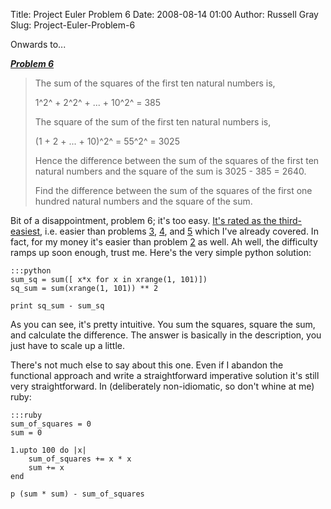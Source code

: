 Title: Project Euler Problem 6
Date: 2008-08-14 01:00
Author: Russell Gray
Slug: Project-Euler-Problem-6

Onwards to...

***[Problem 6](http://projecteuler.net/index.php?section=problems&id=6)***

> The sum of the squares of the first ten natural numbers is,
>
> 1^2^ + 2^2^ + ... + 10^2^ = 385
>
> The square of the sum of the first ten natural numbers is,
>
> (1 + 2 + ... + 10)^2^ = 55^2^ = 3025
>
> Hence the difference between the sum of the squares of the first ten
> natural numbers and the square of the sum is 3025 - 385 = 2640.
>
> Find the difference between the sum of the squares of the first one
> hundred natural numbers and the square of the sum.

Bit of a disappointment, problem 6; it's too easy. [It's rated as the third-
easiest](http://projecteuler.net/index.php?section=problems&sort=difficulty),
i.e. easier than problems [3]({filename}/projecteuler/Project-Euler-Problem-3.md),
[4]({filename}/projecteuler/Project-Euler-Problem-4.md), and [5]({filename}/projecteuler/Project-Euler-Problem-5.md) which I've already covered. In fact, for my money it's easier
than problem [2]({filename}/projecteuler/Project-Euler-Problems-1-and-2.md) as well. Ah
well, the difficulty ramps up soon enough, trust me. Here's the very simple
python solution:

    :::python
    sum_sq = sum([ x*x for x in xrange(1, 101)])
    sq_sum = sum(xrange(1, 101)) ** 2

    print sq_sum - sum_sq

As you can see, it's pretty intuitive. You sum the squares, square the sum,
and calculate the difference. The answer is basically in the description, you
just have to scale up a little.

There's not much else to say about this one. Even if I abandon the functional
approach and write a straightforward imperative solution it's still very
straightforward. In (deliberately non-idiomatic, so don't whine at me) ruby:

    :::ruby
    sum_of_squares = 0
    sum = 0

    1.upto 100 do |x|
        sum_of_squares += x * x
        sum += x
    end

    p (sum * sum) - sum_of_squares
